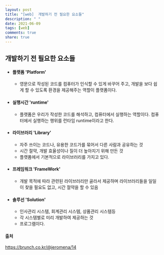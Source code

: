 ```yaml
---
layout: post
title: "[web]  개발하기 전 필요한 요소들"
description: " "
date: 2021-06-09
tags: [web]
comments: true
share: true
---
```


## 개발하기 전 필요한 요소들

* #### 플랫폼 'Platform'

  * 영문으로 작성된 코드를 컴퓨터가 인식할 수 있게 바꾸어 주고, 개발을 보다 쉽게 할 수 있도록 환경을 제공해주는 역할이 플랫폼이다.

* #### 실행시간 'runtime'

  * 플랫폼은 우리가 작성한 코드를 해석하고, 컴퓨터에서 실행하는 역할이다. 컴퓨터에서 실행하는 행위를 런타임 runtime이라고 한다.

* #### 라이브러리 'Library'

  * 자주 쓰이는 코드나, 유용한 코드가를 묶어서 다른 사람과 공유하는 것
  * 시간 절약, 개발 효율성이나 질이 더 높아지기 위해 만든 것
  * 플랫폼에서 기본적으로 라이브러리를 가지고 있다.

* #### 프레임워크 'FrameWork'

  * 개발 목적에 따라 관련된 라이브러리만 골라서 제공하며 라이브러리들을 일일이 찾을 필요도 없고, 시간 절약을 할 수 있음

* #### 솔루선 'Solution'

  * 인사관리 시스템, 회계관리 시스템, 상품관리 시스템등
  * 각 시스템별로 미리 개발하여 제공하는 것
  * 프로그램이다.



#### 출처

https://brunch.co.kr/@jeromena/14